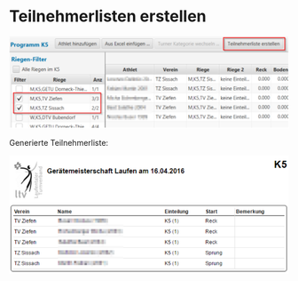 # Teilnehmerlisten erstellen

![](../.gitbook/assets/print-teilnehmerliste.png)

Generierte Teilnehmerliste:

![](../.gitbook/assets/teilnehmerliste.png)

